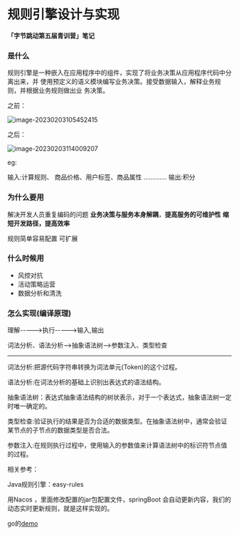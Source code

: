 # 规则引擎设计与实现

**「字节跳动第五届青训营」笔记**

### 是什么

规则引擎是一种嵌入在应用程序中的组件，实现了将业务决策从应用程序代码中分离出来，并
使用预定义的语义模块编写业务决策。接受数据输入，解释业务规则，并根据业务规则做出业
务决策。

之前：

![image-20230203105452415](http://bijioss.donggei.top/image-20230203105452415.png)

之后：

![image-20230203114009207](http://bijioss.donggei.top/image-20230203114009207.png)

eg:

输入:计算规则、 商品价格、用户标签、商品属性 .............
输出:积分

### 为什么要用

解决开发人员重复编码的问题
**业务决策与服务本身解耦**，**提高服务的可维护性**
**缩短开发路径，提高效率**

规则简单容易配置
可扩展

### 什么时候用

+ 风控对抗
+ 活动策略运营
+ 数据分析和清洗

### 怎么实现(编译原理)

理解----->执行----->输入,输出

词法分析、语法分析-->抽象语法树-->参数注入、类型检查

---

词法分析:把源代码字符串转换为词法单元(Token)的这个过程。

语法分析:在词法分析的基础上识别出表达式的语法结构。

抽象语法树：表达式抽象语法结构的树状表示，对于一个表达式，抽象语法树一定时唯一确定的。

类型检查:验证执行的结果是否为合适的数据类型。在抽象语法树中，通常会验证某节点的子节点的数据类型是否合法。

参数注入:在规则执行过程中，使用输入的参数值来计算语法树中的标识符节点值的过程。

相关参考：

Java规则引擎：easy-rules

用Nacos ，里面修改配置的jar包配置文件，springBoot 会自动更新内容，我们的动态实时更新规则，就是这样实现的。

go的[demo](https://github.com/qimengxingyuan/young_engine)

